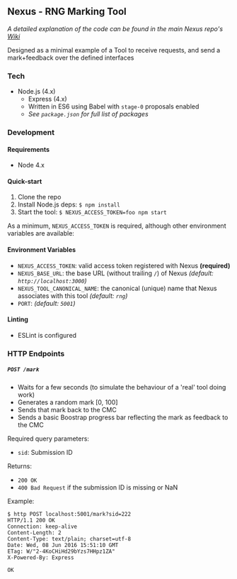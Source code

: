 ## Nexus - RNG Marking Tool
_A detailed explanation of the code can be found in the main Nexus repo's [Wiki](https://github.kcl.ac.uk/automated-assessment/nexus/wiki)_

Designed as a minimal example of a Tool to receive requests, and send a mark+feedback over the defined interfaces

### Tech
- Node.js (4.x)
  - Express (4.x)
  - Written in ES6 using Babel with `stage-0` proposals enabled
  - _See `package.json` for full list of packages_

### Development
#### Requirements
- Node 4.x

#### Quick-start
1. Clone the repo
2. Install Node.js deps: `$ npm install`
3. Start the tool: `$ NEXUS_ACCESS_TOKEN=foo npm start`

As a minimum, `NEXUS_ACCESS_TOKEN` is required, although other environment variables are available:

#### Environment Variables
- `NEXUS_ACCESS_TOKEN`: valid access token registered with Nexus **(required)**
- `NEXUS_BASE_URL`: the base URL (without trailing `/`) of Nexus  _(default: `http://localhost:3000`)_
- `NEXUS_TOOL_CANONICAL_NAME`: the canonical (unique) name that Nexus associates with this tool _(default: `rng`)_
- `PORT`: _(default: `5001`)_

#### Linting
- ESLint is configured

### HTTP Endpoints
##### `POST /mark`
- Waits for a few seconds (to simulate the behaviour of a 'real' tool doing work)
- Generates a random mark [0, 100]
- Sends that mark back to the CMC
- Sends a basic Boostrap progress bar reflecting the mark as feedback to the CMC

Required query parameters:
- `sid`: Submission ID

Returns:
- `200 OK`
- `400 Bad Request` if the submission ID is missing or NaN

Example:

```
$ http POST localhost:5001/mark?sid=222                                   
HTTP/1.1 200 OK
Connection: keep-alive
Content-Length: 2
Content-Type: text/plain; charset=utf-8
Date: Wed, 08 Jun 2016 15:51:10 GMT
ETag: W/"2-4KoCHiHd29bYzs7HHpz1ZA"
X-Powered-By: Express

OK
```
